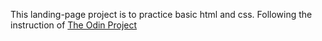 This landing-page project is to practice basic html and css. Following the instruction of [The Odin Project](https://www.theodinproject.com/paths/foundations/courses/foundations/lessons/landing-page)
